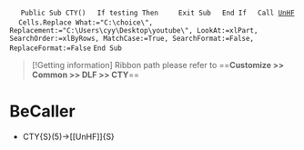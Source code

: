 &nbsp;&nbsp;&nbsp;&nbsp;
`Public Sub CTY()`
&nbsp;&nbsp;&nbsp;&nbsp;`If testing Then`
&nbsp;&nbsp;&nbsp;&nbsp;&nbsp;&nbsp;&nbsp;&nbsp;`Exit Sub`
&nbsp;&nbsp;&nbsp;&nbsp;`End If`
&nbsp;&nbsp;&nbsp;&nbsp;`Call `[`UnHF`](UnHF)
&nbsp;&nbsp;&nbsp;&nbsp;`Cells.Replace What:="C:\choice\", Replacement:="C:\Users\cyy\Desktop\youtube\", LookAt:=xlPart, SearchOrder:=xlByRows, MatchCase:=True, SearchFormat:=False, ReplaceFormat:=False`
`End Sub`


> [!Getting information]
> Ribbon path please refer to ==**Customize >> Common >> DLF >> CTY**==


# BeCaller
- CTY{S}(5)->[[UnHF]]{S}

